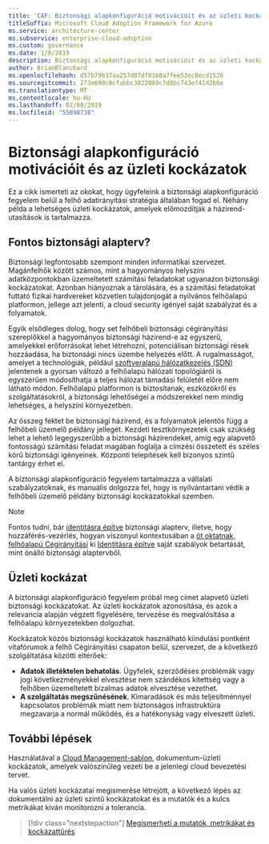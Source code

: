 ```yaml
---
title: 'CAF: Biztonsági alapkonfiguráció motivációit és az üzleti kockázatok'
titleSuffix: Microsoft Cloud Adoption Framework for Azure
ms.service: architecture-center
ms.subservice: enterprise-cloud-adoption
ms.custom: governance
ms.date: 1/8/2019
description: Biztonsági alapkonfiguráció motivációit és az üzleti kockázatok
author: BrianBlanchard
ms.openlocfilehash: d57b79b37aa257d07df0168a7fee53ec8ecd1526
ms.sourcegitcommit: 273e690c0cfabbc3822089c7d8bc743ef41d2b6e
ms.translationtype: MT
ms.contentlocale: hu-HU
ms.lasthandoff: 02/08/2019
ms.locfileid: "55898738"
---
```

# <a name="security-baseline-motivations-and-business-risks"></a>Biztonsági alapkonfiguráció motivációit és az üzleti kockázatok

Ez a cikk ismerteti az okokat, hogy ügyfeleink a biztonsági alapkonfiguráció fegyelem belül a felhő adatirányítási stratégia általában fogad el. Néhány példa a lehetséges üzleti kockázatok, amelyek előmozdítják a házirend-utasítások is tartalmazza.

<!-- markdownlint-disable MD026 -->

## <a name="is-a-security-baseline-relevant"></a>Fontos biztonsági alapterv?

Biztonsági legfontosabb szempont minden informatikai szervezet. Magánfelhők között számos, mint a hagyományos helyszíni adatközpontokban üzemeltetett számítási feladatokat ugyanazon biztonsági kockázatokat. Azonban hiányoznak a tárolására, és a számítási feladatokat futtató fizikai hardvereket közvetlen tulajdonjogát a nyilvános felhőalapú platformon, jellege azt jelenti, a cloud security igényel saját szabályzat és a folyamatok.

Egyik elsődleges dolog, hogy set felhőbeli biztonsági cégirányítási szereplőkkel a hagyományos biztonsági házirend-e az egyszerű, amelyekkel erőforrásokat lehet létrehozni, potenciálisan biztonsági rések hozzáadása, ha biztonsági nincs üzembe helyezés előtt. A rugalmasságot, amelyet a technológiák, például [szoftveralapú hálózatkezelés (SDN)](../../decision-guides/software-defined-network/overview.md) jelentenek a gyorsan változó a felhőalapú hálózati topológiáról is egyszerűen módosíthatja a teljes hálózat támadási felületét előre nem látható módon. Felhőalapú platformon is biztosítanak, eszközökről és szolgáltatásokról, a biztonsági lehetőségei a módszerekkel nem mindig lehetséges, a helyszíni környezetben.

Az összeg fektet be biztonsági házirend, és a folyamatok jelentős függ a felhőbeli üzemelő példány jellegét. Kezdeti tesztkörnyezetek csak szükség lehet a lehető legegyszerűbb a biztonsági házirendeket, amíg egy alapvető fontosságú számítási feladat magában foglalja a címzési összetett és széles körű biztonsági igényeinek. Központi telepítések kell bizonyos szintű tantárgy érhet el.

A biztonsági alapkonfiguráció fegyelem tartalmazza a vállalati szabályzatoknak, és manuális dolgozza fel, hogy is nyilvántartani védik a felhőbeli üzemelő példány biztonsági kockázatokkal szemben.

> [!NOTE]
>Fontos tudni, bár [identitásra építve](../identity-baseline/overview.md) biztonsági alapterv, illetve, hogy hozzáférés-vezérlés, hogyan viszonyul kontextusában a [öt oktatnak, felhőalapú Cégirányítási](../overview.md) ki [ Identitásra építve](../identity-baseline/overview.md) saját szabályok betartását, mint önálló biztonsági alaptervből.

## <a name="business-risk"></a>Üzleti kockázat

A biztonsági alapkonfiguráció fegyelem próbál meg címet alapvető üzleti biztonsági kockázatokat. Az üzleti kockázatok azonosítása, és azok a relevancia alapján végzett figyelésére, tervezése és megvalósítása a felhőalapú környezetekben dolgozhat.

Kockázatok közös biztonsági kockázatok használható kiindulási pontként vitafórumok a felhő Cégirányítási csapaton belül, szervezet, de a következő szolgáltatása közötti eltérőek:

- **Adatok illetéktelen behatolás**. Ügyfelek, szerződéses problémák vagy jogi következményekkel elvesztése nem szándékos kitettség vagy a felhőben üzemeltetett bizalmas adatok elvesztése vezethet.
- **A szolgáltatás megszűnésének**. Kimaradások és más teljesítménnyel kapcsolatos problémák miatt nem biztonságos infrastruktúra megzavarja a normál működés, és a hatékonyság vagy elveszett üzleti.

## <a name="next-steps"></a>További lépések

Használatával a [Cloud Management-sablon](./template.md), dokumentum-üzleti kockázatok, amelyek valószínűleg vezeti be a jelenlegi cloud bevezetési tervet.

Ha valós üzleti kockázatai megismerése létrejött, a következő lépés az dokumentálni az üzleti szintű kockázatokat és a mutatók és a kulcs metrikákat kíván monitorozni a tolerancia.

> [!div class="nextstepaction"]
> [Megismerheti a mutatók, metrikákat és kockázattűrés](./metrics-tolerance.md)
